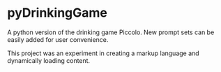 # pyDrinkingGame
A python version of the drinking game Piccolo. New prompt sets can be easily added for user convenience. 

This project was an experiment in creating a markup language and dynamically loading content.
